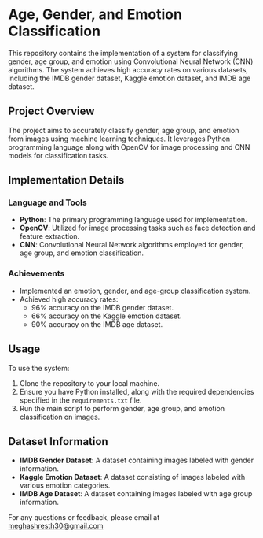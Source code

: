 # Age, Gender, and Emotion Classification

This repository contains the implementation of a system for classifying gender, age group, and emotion using Convolutional Neural Network (CNN) algorithms. The system achieves high accuracy rates on various datasets, including the IMDB gender dataset, Kaggle emotion dataset, and IMDB age dataset.

## Project Overview

The project aims to accurately classify gender, age group, and emotion from images using machine learning techniques. It leverages Python programming language along with OpenCV for image processing and CNN models for classification tasks.

## Implementation Details

### Language and Tools

- **Python**: The primary programming language used for implementation.
- **OpenCV**: Utilized for image processing tasks such as face detection and feature extraction.
- **CNN**: Convolutional Neural Network algorithms employed for gender, age group, and emotion classification.

### Achievements

- Implemented an emotion, gender, and age-group classification system.
- Achieved high accuracy rates:
  - 96% accuracy on the IMDB gender dataset.
  - 66% accuracy on the Kaggle emotion dataset.
  - 90% accuracy on the IMDB age dataset.

## Usage

To use the system:

1. Clone the repository to your local machine.
2. Ensure you have Python installed, along with the required dependencies specified in the `requirements.txt` file.
3. Run the main script to perform gender, age group, and emotion classification on images.

## Dataset Information

- **IMDB Gender Dataset**: A dataset containing images labeled with gender information.
- **Kaggle Emotion Dataset**: A dataset consisting of images labeled with various emotion categories.
- **IMDB Age Dataset**: A dataset containing images labeled with age group information.



For any questions or feedback, please email at meghashresth30@gmail.com 
